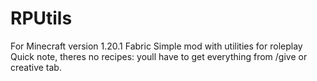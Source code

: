 # RPUtils
For Minecraft version 1.20.1 Fabric
Simple mod with utilities for roleplay
Quick note, theres no recipes: youll have to get everything from /give or creative tab.
